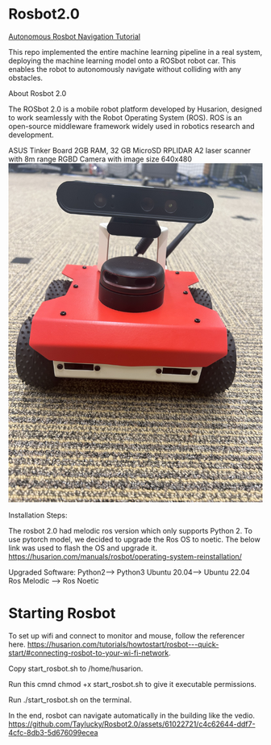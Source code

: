 # Rosbot2.0

[Autonomous Rosbot Navigation Tutorial ](https://github.com/MissMeriel/ROSbot_data_collection/tree/master)

This repo implemented the entire machine learning pipeline in a real system, deploying the machine learning model onto a ROSbot robot car. This enables the robot to autonomously navigate without colliding with any obstacles.


About Rosbot 2.0


The ROSbot 2.0 is a mobile robot platform developed by Husarion, designed to work seamlessly with the Robot Operating System (ROS). ROS is an open-source middleware framework widely used in robotics research and development. 

ASUS Tinker Board 2GB RAM, 32 GB MicroSD 
RPLIDAR A2 laser scanner with 8m range 
RGBD Camera with image size 640x480 
![image](https://github.com/Taylucky/Rosbot2.0/blob/master/figures/IMG_2994.jpg)

Installation Steps: 

The rosbot 2.0 had melodic ros version which only supports Python 2. 
To use pytorch model, we decided to upgrade the Ros OS to noetic. The below link was used to flash the OS and upgrade it. 
https://husarion.com/manuals/rosbot/operating-system-reinstallation/ 

Upgraded Software:
Python2--> Python3
Ubuntu 20.04--> Ubuntu 22.04
Ros Melodic --> Ros Noetic


# Starting Rosbot

To set up wifi and connect to monitor and mouse, follow the referencer here. https://husarion.com/tutorials/howtostart/rosbot---quick-start/#connecting-rosbot-to-your-wi-fi-network.

Copy start_rosbot.sh to /home/husarion.

Run this cmnd chmod +x start_rosbot.sh to give it executable permissions.

Run ./start_rosbot.sh on the terminal.

In the end, rosbot can navigate automatically in the building like the vedio.
https://github.com/Taylucky/Rosbot2.0/assets/61022721/c4c62644-ddf7-4cfc-8db3-5d676099ecea
 
